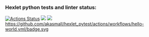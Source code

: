 ### Hexlet python tests and linter status:
[![Actions Status](https://github.com/akasmall/hexlet_pytest/actions/workflows/hello-world.yml/badge.svg)](https://github.com/akasmall/hexlet_pytest/actions) <a href="https://codeclimate.com/github/akasmall/hexlet_pytest/maintainability"><img src="https://api.codeclimate.com/v1/badges/a83c753bdcdabd8080cb/maintainability" /></a> <a href="https://codeclimate.com/github/akasmall/hexlet_pytest/test_coverage"><img src="https://api.codeclimate.com/v1/badges/a83c753bdcdabd8080cb/test_coverage" /></a>
https://github.com/akasmall/hexlet_pytest/actions/workflows/hello-world.yml/badge.svg